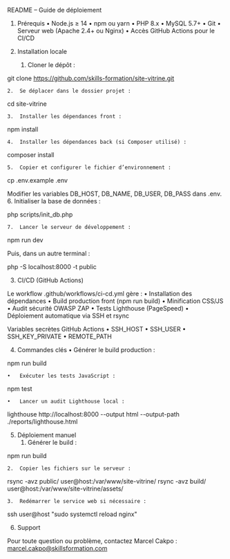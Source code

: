 README – Guide de déploiement

1. Prérequis
	•	Node.js ≥ 14
	•	npm ou yarn
	•	PHP 8.x
	•	MySQL 5.7+
	•	Git
	•	Serveur web (Apache 2.4+ ou Nginx)
	•	Accès GitHub Actions pour le CI/CD

2. Installation locale
	1.	Cloner le dépôt :

git clone https://github.com/skills-formation/site-vitrine.git

	2.	Se déplacer dans le dossier projet :

cd site-vitrine

	3.	Installer les dépendances front :

npm install

	4.	Installer les dépendances back (si Composer utilisé) :

composer install

	5.	Copier et configurer le fichier d’environnement :

cp .env.example .env

Modifier les variables DB_HOST, DB_NAME, DB_USER, DB_PASS dans .env.
	6.	Initialiser la base de données :

php scripts/init_db.php

	7.	Lancer le serveur de développement :

npm run dev

Puis, dans un autre terminal :

php -S localhost:8000 -t public

3. CI/CD (GitHub Actions)

Le workflow .github/workflows/ci-cd.yml gère :
	•	Installation des dépendances
	•	Build production front (npm run build)
	•	Minification CSS/JS
	•	Audit sécurité OWASP ZAP
	•	Tests Lighthouse (PageSpeed)
	•	Déploiement automatique via SSH et rsync

Variables secrètes GitHub Actions
	•	SSH_HOST
	•	SSH_USER
	•	SSH_KEY_PRIVATE
	•	REMOTE_PATH

4. Commandes clés
	•	Générer le build production :

npm run build

	•	Exécuter les tests JavaScript :

npm test

	•	Lancer un audit Lighthouse local :

lighthouse http://localhost:8000 --output html --output-path ./reports/lighthouse.html

5. Déploiement manuel
	1.	Générer le build :

npm run build

	2.	Copier les fichiers sur le serveur :

rsync -avz public/ user@host:/var/www/site-vitrine/
rsync -avz build/ user@host:/var/www/site-vitrine/assets/

	3.	Redémarrer le service web si nécessaire :

ssh user@host "sudo systemctl reload nginx"

6. Support

Pour toute question ou problème, contactez Marcel Cakpo : marcel.cakpo@skillsformation.com
